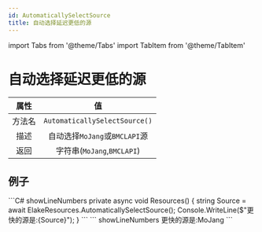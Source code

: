 ```yaml
---
id: AutomaticallySelectSource
title: 自动选择延迟更低的源
---
```


import Tabs from '@theme/Tabs'
import TabItem from '@theme/TabItem'

# 自动选择延迟更低的源

|  属性  |              值               |
| :----: | :---------------------------: |
| 方法名 | `AutomaticallySelectSource()` |
|  描述  | 自动选择`MoJang`或`BMCLAPI`源 |
|  返回  |  字符串(`MoJang`,`BMCLAPI`)   |

## 例子

<Tabs>
    <TabItem value="Code" label="代码">
        ```C# showLineNumbers
        private async void Resources()
        {
            string Source = await ElakeResources.AutomaticallySelectSource();
            Console.WriteLine($"更快的源是:{Source}");
        }
        ```
    </TabItem>
    <TabItem value="Return" label="返回">
        ``` showLineNumbers
        更快的源是:MoJang
        ```
    </TabItem>
</Tabs>
